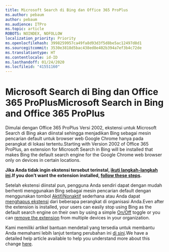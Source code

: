 ```yaml
---
title: Microsoft Search di Bing dan Office 365 ProPlus
ms.author: pebaum
author: pebaum
ms.audience: ITPro
ms.topic: article
ROBOTS: NOINDEX, NOFOLLOW
localization_priority: Priority
ms.openlocfilehash: 3998259957ca49fa8d93d3f5d8be5ac12497d8d1
ms.sourcegitcommit: 3530e3818d5bac438ed8e402b394a7ef3b4c72de
ms.translationtype: HT
ms.contentlocale: id-ID
ms.lasthandoff: 01/24/2020
ms.locfileid: "41551160"
---
```

# <a name="microsoft-search-in-bing-and-office-365-proplus"></a><span data-ttu-id="81c4b-102">Microsoft Search di Bing dan Office 365 ProPlus</span><span class="sxs-lookup"><span data-stu-id="81c4b-102">Microsoft Search in Bing and Office 365 ProPlus</span></span>

<span data-ttu-id="81c4b-103">Dimulai dengan Office 365 ProPlus Versi 2002, ekstensi untuk Microsoft Search di Bing akan diinstal sehingga menjadikan Bing sebagai mesin pencarian default untuk browser web Google Chrome hanya pada perangkat di lokasi tertentu.</span><span class="sxs-lookup"><span data-stu-id="81c4b-103">Starting with Version 2002 of Office 365 ProPlus, an extension for Microsoft Search in Bing will be installed that makes Bing the default search engine for the Google Chrome web browser only on devices in certain locations.</span></span>

<span data-ttu-id="81c4b-104">**Jika Anda tidak ingin ekstensi tersebut terinstal, [ikuti langkah-langkah ini](https://docs.microsoft.com/deployoffice/microsoft-search-bing#how-to-exclude-the-extension-for-microsoft-search-in-bing-from-being-installed).**</span><span class="sxs-lookup"><span data-stu-id="81c4b-104">**If you don’t want the extension installed, [follow these steps](https://docs.microsoft.com/deployoffice/microsoft-search-bing#how-to-exclude-the-extension-for-microsoft-search-in-bing-from-being-installed).**</span></span>

<span data-ttu-id="81c4b-105">Setelah ekstensi diinstal pun, pengguna Anda sendiri dapat dengan mudah berhenti menggunakan Bing sebagai mesin pencarian default dengan menggunakan tombol [Aktif/Nonaktif](https://docs.microsoft.com/deployoffice/microsoft-search-bing#change-whether-bing-is-the-default-search-engine-for-google-chrome) sederhana atau Anda dapat [menghapus ekstensi](https://docs.microsoft.com/deployoffice/microsoft-search-bing#how-to-remove-the-extension-after-its-been-installed) dari beberapa perangkat di organisasi Anda.</span><span class="sxs-lookup"><span data-stu-id="81c4b-105">Even after the extension is installed, your users can easily stop using Bing as the default search engine on their own by using a simple [On/Off](https://docs.microsoft.com/deployoffice/microsoft-search-bing#change-whether-bing-is-the-default-search-engine-for-google-chrome) toggle or you can [remove the extension](https://docs.microsoft.com/deployoffice/microsoft-search-bing#how-to-remove-the-extension-after-its-been-installed) from multiple devices in your organization.</span></span>

<span data-ttu-id="81c4b-106">Kami memiliki artikel bantuan mendetail yang tersedia untuk membantu Anda memahami lebih lanjut tentang perubahan ini [di sini](https://docs.microsoft.com/deployoffice/microsoft-search-bing).</span><span class="sxs-lookup"><span data-stu-id="81c4b-106">We have a detailed help article available to help you understand more about this change [here](https://docs.microsoft.com/deployoffice/microsoft-search-bing).</span></span>